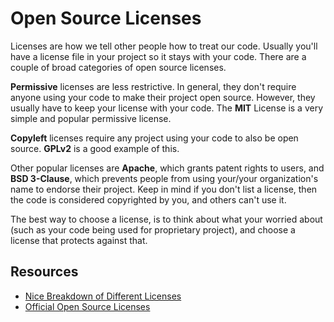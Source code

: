 # Open Source Licenses 

Licenses are how we tell other people how to treat our code. Usually you'll have a license file in your project so it stays with your code. There are a couple of broad categories of open source licenses. 

**Permissive** licenses are less restrictive. In general, they don't require anyone using your code to make their project open source. However, they usually have to keep your license with your code. The **MIT** License is a very simple and popular permissive license. 

**Copyleft** licenses require any project using your code to also be open source. **GPLv2** is a good example of this. 

Other popular licenses are **Apache**, which grants patent rights to users, and **BSD 3-Clause**, which prevents people from using your/your organization's name to endorse their project. Keep in mind if you don't list a license, then the code is considered copyrighted by you, and others can't use it. 

The best way to choose a license, is to think about what your worried about (such as your code being used for proprietary project), and choose a license that protects against that. 

## Resources 

- [Nice Breakdown of Different Licenses](https://choosealicense.com/)
- [Official Open Source Licenses](https://opensource.org/licenses)